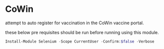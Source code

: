 # CoWin

attempt to auto register for vaccination in the CoWin vaccine portal.

these below pre requisites should be run before running using this module.

```ps1
Install-Module Selenium -Scope CurrentUser -Confirm:$false -Verbose
```
